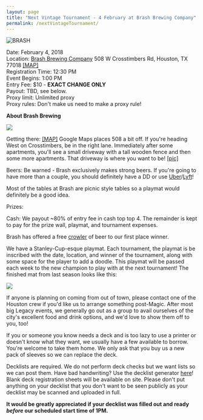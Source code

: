 ```yaml
---
layout: page
title: "Next Vintage Tournament - 4 February at Brash Brewing Company"
permalink: /nextVintageTournament/
---
```


![BRASH](https://images.lonestarlhurgoyfs.com/brash/brashman_with_cards.jpg)

Date: February 4, 2018  
Location: [Brash Brewing Company](https://www.facebook.com/Brash-brewing-company-229796680431006/)  508 W Crosstimbers Rd, Houston, TX 77018 [[MAP]](https://goo.gl/maps/JbUmv9nZm1B2)  
Registration Time: 12:30 PM  
Event Begins: 1:00 PM  
Entry Fee: $10 - **EXACT CHANGE ONLY**  
Payout: TBD, see below.  
Proxy limit: Unlimited proxy  
Proxy rules: Don't make us need to make a proxy rule!  

**About Brash Brewing**

![](https://images.lonestarlhurgoyfs.com/brash/logo.png)

Getting there: [[MAP]](https://goo.gl/maps/JbUmv9nZm1B2) Google Maps places 508 a bit off. If you're heading West on Crosstimbers, be in the right lane. Immediately after some apartments, you'll see a small driveway with a tall wooden fence and then some more apartments. That driveway is where you want to be! [[pic]](https://images.lonestarlhurgoyfs.com/brash/map.png)

Beers: Be warned - Brash exclusively makes strong beers. If you're going to have more than a couple, you should definitely have a DD or use [Uber](https://uber.com/invite/xpd86)/[Lyft](https://lyft.com/ici/SAM51400)!

Most of the tables at Brash are picnic style tables so a playmat would definitely be a good idea.

Prizes:

Cash: We payout ~80% of entry fee in cash top top 4. The remainder is kept to pay for the prize wall, playmat, and tournament expenses.

Brash has offered a free [crowler](http://www.bonappetit.com/drinks/beer/article/what-is-a-crowler-beer) of beer to our first place winner.

We have a Stanley-Cup-esque playmat. Each tournament, the playmat is be inscribed with the date, location, and winner of the tournament, along with some space for the player to add a doodle. This playmat will be passed each week to the new champion to play with at the next tournament! The finished mat from last season looks like this:

![](https://images.lonestarlhurgoyfs.com/s1_playmat.jpg)

If anyone is planning on coming from out of town, please contact one of the Houston crew if you'd like us to arrange something post-Magic. After most big Legacy events, we generally go out as a group to avail ourselves of the city's excellent food and drink options, and we'd love to show them off to you, too!

If you or someone you know needs a deck and is too lazy to use a printer or doesn't know what they want, we usually have a few available to borrow. You're welcome to take them home. We only ask that you buy us a new pack of sleeves so we can replace the deck.

Decklists are required. We do not perform deck checks but we want lists so we can post them. Have bad handwriting? Use the decklist generator [here](https://decklist.org)! Blank deck registration sheets will be available on site. Please don't put anything on your decklist that you don't want to be seen publicly as your decklist may be scanned and uploaded in full.

**It would be greatly appreciated if your decklist was filled out and ready *before* our scheduled start time of 1PM.**